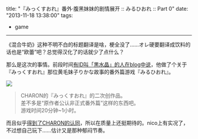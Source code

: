title: "『みっくすおれ』番外·腹黑妹妹的剧情展开 :: みるひおれ :: Part 0"
date: "2013-11-18 13:38:00"
tags:
- game
---
《混合牛奶》这种不明不白的标题翻译是啥，梗全没了……オレ硬要翻译成饮料的话也是“欧蕾”吧？总觉得汉化了的话就少了点什么？

那么是这次的事情。前段时间[有ID叫「黒水晶」的人在blog中说](http://bsdowner.blog.fc2.com/blog-entry-5.html)，他做了个关于『みっくすおれ』那位黄毛妹子りかな故事的番外篇游戏『みるひおれ』。

![](/assets/0045-01.png)

> CHARON的『みっくすおれ』的二次创作品。  
差不多是“原作者公认非正式番外篇”这样的东西吧。  
游戏时间20分钟~1小时。

而且似乎[得到了CHARON的认同](http://nekocharon.web.fc2.com/)，所以在质量上还挺期待的。nico上有实况了，不过想自己玩下……估计又是那种郁闷节奏。